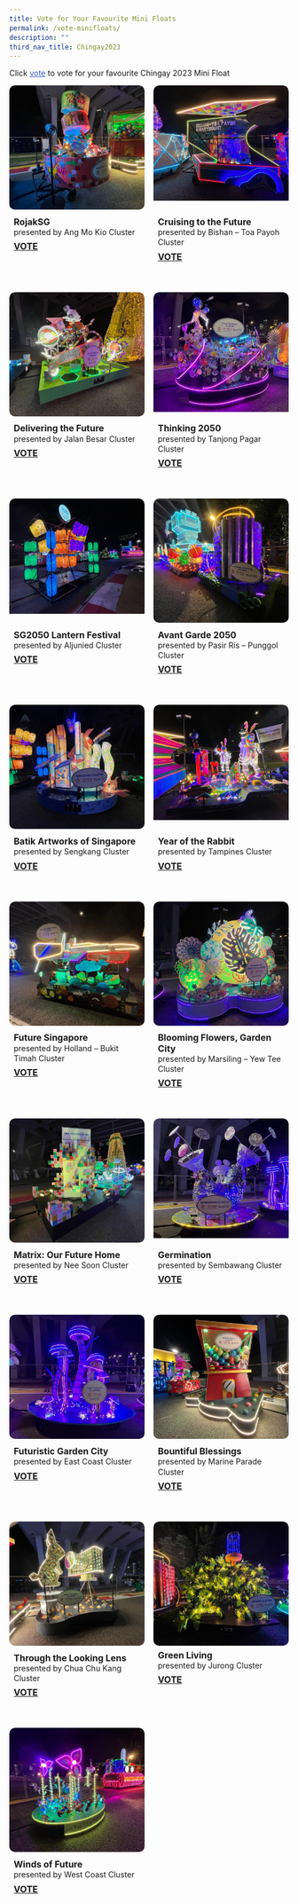 ```yaml
---
title: Vote for Your Favourite Mini Floats
permalink: /vote-minifloats/
description: ""
third_nav_title: Chingay2023
---
```

Click <span style="text-decoration:underline; color:#345bcc">vote</span> to vote for your favourite Chingay 2023  Mini Float

<div style="display: grid; grid-template-columns: repeat(auto-fit, minmax(228px, 1fr)); gap:1rem; padding:0px">

<div style="display: block; overflow:hidden; text-decoration: none;  max-width: 20rem;">
<div style="border-radius: 10px; min-height:14rem; max-height:14rem; overflow:hidden;"><img style="min-height:14rem; object-fit: cover; position:relative; top:rem;" src="/images/Chingay2023MiniFloats/AngMoKioCluster.jpg"></div>
<div style="padding:.5rem; padding-top:.8rem; padding-bottom:2rem; text-align:left; line-height: 1.3em;"><span style= "font-size: 1rem; font-weight: bold;">RojakSG</span><br><span>presented by Ang Mo Kio Cluster</span><br><span style="line-height: 2em; font-size: 1rem; font-weight: bold;"><a href="https://form.gov.sg/63d339c40d26690011edf728?622f011a09260b0012490c8c=RojakSG" target="_blank">VOTE</a></span></div></div>

<div style="display: block; overflow:hidden; text-decoration: none;  max-width: 20rem; border-radius: 10px">
<div style="border-radius: 10px; min-height:14rem; max-height:14rem; overflow:hidden;"><img style="min-height:14rem; object-fit: cover; position:relative; top:-1rem;" src="/images/Chingay2023MiniFloats/Bishan-ToaPayohCluster.jpg"></div>
<div style="padding:.5rem; padding-top:.8rem; padding-bottom:2rem; text-align:left; line-height: 1.3em;"><span style= "font-size: 1rem; font-weight: bold;">Cruising to the Future</span><br><span>presented by Bishan – Toa Payoh Cluster</span><br><span style="line-height: 2em; font-size: 1rem; font-weight: bold;"><a href="https://form.gov.sg/63d339c40d26690011edf728?622f011a09260b0012490c8c=Cruising%20to%20the%20Future" target="_blank">VOTE</a></span></div></div>
	
	
<div style="display: block; overflow:hidden; text-decoration: none;  max-width: 20rem; border-radius: 10px">
<div style="border-radius: 10px; min-height:14rem; max-height:14rem; overflow:hidden;"><img style="min-height:14rem; object-fit: cover; position:relative; top:rem;" src="/images/Chingay2023MiniFloats/Jalanbesar.jpg"></div>
<div style="padding:.5rem; padding-top:.8rem; padding-bottom:2rem; text-align:left; line-height: 1.3em;"><span style= "font-size: 1rem; font-weight: bold;">Delivering the Future</span><br><span>presented by Jalan Besar Cluster</span><br><span style="line-height: 2em; font-size: 1rem; font-weight: bold;"><a href="https://form.gov.sg/63d339c40d26690011edf728?622f011a09260b0012490c8c=Delivering%20the%20Future" target="_blank">VOTE</a></span></div></div>
	
	
<div style="display: block; overflow:hidden; text-decoration: none;  max-width: 20rem; border-radius: 10px">
<div style="border-radius: 10px; min-height:14rem; max-height:14rem; overflow:hidden;"><img style="min-height:14rem; object-fit: cover; position:relative; top:-0.5rem;" src="/images/Chingay2023MiniFloats/TanjongPagarCluster.jpg"></div>
<div style="padding:.5rem; padding-top:.8rem; padding-bottom:2rem; text-align:left; line-height: 1.3em;"><span style= "font-size: 1rem; font-weight: bold;">Thinking 2050</span><br><span>presented by Tanjong Pagar Cluster</span><br><span style="line-height: 2em; font-size: 1rem; font-weight: bold;"><a href="https://form.gov.sg/63d339c40d26690011edf728?622f011a09260b0012490c8c=Thinking%202050" target="_blank">VOTE</a></span></div></div>
	

	
<div style="display: block; overflow:hidden; text-decoration: none;  max-width: 20rem; border-radius: 10px">
<div style="border-radius: 10px; min-height:14rem; max-height:14rem; overflow:hidden;"><img style="min-height:14rem; object-fit: cover; position:relative; top:-1rem;" src="/images/Chingay2023MiniFloats/Aljuniedcluster.jpg"></div>
<div style="padding:.5rem; padding-top:.8rem; padding-bottom:2rem; text-align:left; line-height: 1.3em;"><span style= "font-size: 1rem; font-weight: bold;">SG2050 Lantern Festival</span><br><span>presented by Aljunied Cluster</span><br><span style="line-height: 2em; font-size: 1rem; font-weight: bold;"><a href="https://form.gov.sg/63d339c40d26690011edf728?622f011a09260b0012490c8c=SG2050%20Lantern%20Festival" target="_blank">VOTE</a></span></div></div>
	
	
<div style="display: block; overflow:hidden; text-decoration: none;  max-width: 20rem; border-radius: 10px">
<div style="border-radius: 10px; min-height:14rem; max-height:14rem; overflow:hidden;"><img style="min-height:14rem; object-fit: cover; position:relative; top:-rem;" src="/images/Chingay2023MiniFloats/Pasir-RisPunggolCluster.jpg"></div>
<div style="padding:.5rem; padding-top:.8rem; padding-bottom:2rem; text-align:left; line-height: 1.3em;"><span style= "font-size: 1rem; font-weight: bold;">Avant Garde 2050</span><br><span>presented by Pasir Ris – Punggol Cluster</span><br><span style="line-height: 2em; font-size: 1rem; font-weight: bold;"><a href="https://form.gov.sg/63d339c40d26690011edf728?622f011a09260b0012490c8c=Avant%20Garde%202050" target="_blank">VOTE</a></span></div></div>
	
	
	
<div style="display: block; overflow:hidden; text-decoration: none;  max-width: 20rem; border-radius: 10px">
<div style="border-radius: 10px; min-height:14rem; max-height:14rem; overflow:hidden;"><img style="min-height:14rem; object-fit: cover; position:relative; top:-rem;" src="/images/Chingay2023MiniFloats/SengkangCluster.jpg"></div>
<div style="padding:.5rem; padding-top:.8rem; padding-bottom:2rem; text-align:left; line-height: 1.3em;"><span style= "font-size: 1rem; font-weight: bold;">Batik Artworks of Singapore</span><br><span>presented by Sengkang Cluster</span><br><span style="line-height: 2em; font-size: 1rem; font-weight: bold;"><a href="https://form.gov.sg/63d339c40d26690011edf728?622f011a09260b0012490c8c=Batik%20Artworks%20of%20Singapore" target="_blank">VOTE</a></span></div></div>

	
	
<div style="display: block; overflow:hidden; text-decoration: none;  max-width: 20rem; border-radius: 10px">
<div style="border-radius: 10px; min-height:14rem; max-height:14rem; overflow:hidden;"><img style="min-height:14rem; object-fit: cover; position:relative; top:-1rem;" src="/images/Chingay2023MiniFloats/TampinesCluster.jpg"></div>
<div style="padding:.5rem; padding-top:.8rem; padding-bottom:2rem; text-align:left; line-height: 1.3em;"><span style= "font-size: 1rem; font-weight: bold;">Year of the Rabbit</span><br><span>presented by Tampines Cluster</span><br><span style="line-height: 2em; font-size: 1rem; font-weight: bold;"><a href="https://form.gov.sg/63d339c40d26690011edf728?622f011a09260b0012490c8c=Year%20of%20the%20Rabbit" target="_blank">VOTE</a></span></div></div>

	
<div style="display: block; overflow:hidden; text-decoration: none;  max-width: 20rem; border-radius: 10px">
<div style="border-radius: 10px; min-height:14rem; max-height:14rem; overflow:hidden;"><img style="min-height:14rem; object-fit: cover; position:relative; top:;" src="/images/Chingay2023MiniFloats/HBTMiniFloat.jpg"></div>
<div style="padding:.5rem; padding-top:.8rem; padding-bottom:2rem; text-align:left; line-height: 1.3em;"><span style= "font-size: 1rem; font-weight: bold;">Future Singapore</span><br><span>presented by Holland – Bukit Timah Cluster</span><br><span style="line-height: 2em; font-size: 1rem; font-weight: bold;"><a href="https://form.gov.sg/63d339c40d26690011edf728?622f011a09260b0012490c8c=Future%20Singapore" target="_blank">VOTE</a></span></div></div>

	
<div style="display: block; overflow:hidden; text-decoration: none;  max-width: 20rem; border-radius: 10px">
<div style="border-radius: 10px; min-height:14rem; max-height:14rem; overflow:hidden;"><img style="min-height:14rem; object-fit: cover; position:relative; top:;" src="/images/Chingay2023MiniFloats/Marsiling-Yew Tee Cluster.jpg"></div>
<div style="padding:.5rem; padding-top:.8rem; padding-bottom:2rem; text-align:left; line-height: 1.3em;"><span style= "font-size: 1rem; font-weight: bold;">Blooming Flowers, Garden City</span><br><span>presented by Marsiling – Yew Tee Cluster</span><br><span style="line-height: 2em; font-size: 1rem; font-weight: bold;"><a href="https://form.gov.sg/63d339c40d26690011edf728?622f011a09260b0012490c8c=Blooming%20Flowers,%20Garden%20City" target="_blank">VOTE</a></span></div></div>
	

<div style="display: block; overflow:hidden; text-decoration: none;  max-width: 20rem; border-radius: 10px">
<div style="border-radius: 10px; min-height:14rem; max-height:14rem; overflow:hidden;"><img style="min-height:14rem; object-fit: cover; position:relative; top:rem;" src="/images/Chingay2023MiniFloats/NeeSoonCluster.jpg"></div>
<div style="padding:.5rem; padding-top:.8rem; padding-bottom:2rem; text-align:left; line-height: 1.3em;"><span style= "font-size: 1rem; font-weight: bold;">Matrix: Our Future Home</span><br><span>presented by Nee Soon Cluster</span><br><span style="line-height: 2em; font-size: 1rem; font-weight: bold;"><a href="https://form.gov.sg/63d339c40d26690011edf728?622f011a09260b0012490c8c=Matrix:%20Our%20Future%20Home" target="_blank">VOTE</a></span></div></div>

<div style="display: block; overflow:hidden; text-decoration: none;  max-width: 20rem; border-radius: 10px">
<div style="border-radius: 10px; min-height:14rem; max-height:14rem; overflow:hidden;"><img style="min-height:14rem; object-fit: cover; position:relative; top:-0.5rem" src="/images/Chingay2023MiniFloats/SembawangCluster.jpg"></div>
<div style="padding:.5rem; padding-top:.8rem; padding-bottom:2rem; text-align:left; line-height: 1.3em;"><span style= "font-size: 1rem; font-weight: bold;">Germination</span><br><span>presented by Sembawang Cluster</span><br><span style="line-height: 2em; font-size: 1rem; font-weight: bold;"><a href="https://form.gov.sg/63d339c40d26690011edf728?622f011a09260b0012490c8c=Germination" target="_blank">VOTE</a></span></div></div>


	
<div style="display: block; overflow:hidden; text-decoration: none;  max-width: 20rem; border-radius: 10px">
<div style="border-radius: 10px; min-height:14rem; max-height:14rem; overflow:hidden;"><img style="min-height:14rem; object-fit: cover; position:relative; top:rem;" src="/images/Chingay2023MiniFloats/EastCoastCluster.jpg"></div>
<div style="padding:.5rem; padding-top:.8rem; padding-bottom:2rem; text-align:left; line-height: 1.3em;"><span style= "font-size: 1rem; font-weight: bold;">Futuristic Garden City</span><br><span>presented by East Coast Cluster</span><br><span style="line-height: 2em; font-size: 1rem; font-weight: bold;"><a href="https://form.gov.sg/63d339c40d26690011edf728?622f011a09260b0012490c8c=Futuristic%20Garden%20City" target="_blank">VOTE</a></span></div></div>

	
<div style="display: block; overflow:hidden; text-decoration: none;  max-width: 20rem; border-radius: 10px">
<div style="border-radius: 10px; min-height:14rem; max-height:14rem; overflow:hidden;"><img style="min-height:14rem; object-fit: cover; position:relative; top:rem;" src="/images/Chingay2023MiniFloats/MarineParadeCluster.jpg"></div>
<div style="padding:.5rem; padding-top:.8rem; padding-bottom:2rem; text-align:left; line-height: 1.3em;"><span style= "font-size: 1rem; font-weight: bold;">Bountiful Blessings</span><br><span>presented by Marine Parade Cluster</span><br><span style="line-height: 2em; font-size: 1rem; font-weight: bold;"><a href="https://form.gov.sg/63d339c40d26690011edf728?622f011a09260b0012490c8c=Bountiful%20Blessings" target="_blank">VOTE</a></span></div></div>
	
<div style="display: block; overflow:hidden; text-decoration: none;  max-width: 20rem; border-radius: 10px">
<div style="border-radius: 10px; min-height:14rem; max-height:14rem; overflow:hidden;"><img style="min-height:14rem; object-fit: cover; position:relative; top:rem;" src="/images/Chingay2023MiniFloats/CCK.jpg"></div>
<div style="padding:.5rem; padding-top:.8rem; padding-bottom:2rem; text-align:left; line-height: 1.3em;"><span style= "font-size: 1rem; font-weight: bold;">Through the Looking Lens</span><br><span>presented by Chua Chu Kang Cluster</span><br><span style="line-height: 2em; font-size: 1rem; font-weight: bold;"><a href="https://form.gov.sg/63d339c40d26690011edf728?622f011a09260b0012490c8c=Through%20the%20Looking%20Lens" target="_blank">VOTE</a></span></div></div>
	
	
	
<div style="display: block; overflow:hidden; text-decoration: none;  max-width: 20rem; border-radius: 10px">
<div style="border-radius: 10px; min-height:14rem; max-height:14rem; overflow:hidden;"><img style="min-height:14rem; object-fit: cover; position:relative; top:-rem;" src="/images/Chingay2023MiniFloats/Jurongcluster.jpg"></div>
<div style="padding:.5rem; padding-top:.5rem; padding-bottom:2rem; text-align:left; line-height: 1.3em;"><span style= "font-size: 1rem; font-weight: bold;">Green Living</span><br><span>presented by Jurong Cluster</span><br><span style="line-height: 2em; font-size: 1rem; font-weight: bold;"><a href="https://form.gov.sg/63d339c40d26690011edf728?622f011a09260b0012490c8c=Green%20Living" target="_blank">VOTE</a></span></div></div>

	
<div style="display: block; overflow:hidden; text-decoration: none;  max-width: 20rem; border-radius: 10px">
<div style="border-radius: 10px; min-height:14rem; max-height:14rem; overflow:hidden;"><img style="min-height:14rem; object-fit: cover; position:relative; top:-rem;" src="/images/Chingay2023MiniFloats/WestCoastCluster.jpg"></div>
<div style="padding:.5rem; padding-top:.8rem; padding-bottom:2rem; text-align:left; line-height: 1.3em;"><span style= "font-size: 1rem; font-weight: bold;">Winds of Future</span><br><span>presented by West Coast Cluster</span><br><span style="line-height: 2em; font-size: 1rem; font-weight: bold;"><a href="https://form.gov.sg/63d339c40d26690011edf728?622f011a09260b0012490c8c=Winds%20of%20Future" target="_blank">VOTE</a></span></div></div>
	
	
	
	
	
</div>